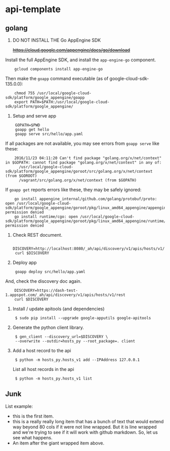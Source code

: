 # api-template

## golang

1. DO NOT INSTALL THE Go AppEngine SDK

   <strike>https://cloud.google.com/appengine/docs/go/download</strike>

  Install the full AppEngine SDK, and install the `app-engine-go` component.

        gcloud components install app-engine-go

  Then make the `goapp` command executable (as of google-cloud-sdk-135.0.0):

        chmod 755 /usr/local/google-cloud-sdk/platform/google_appengine/goapp 
        export PATH=$PATH:/usr/local/google-cloud-sdk/platform/google_appengine/

1. Setup and serve app

        GOPATH=$PWD
        goapp get hello
        goapp serve src/hello/app.yaml

  If all packages are not available, you may see errors from `goapp serve` like these:

        2016/11/23 04:11:20 Can't find package "golang.org/x/net/context" in $GOPATH: cannot find package "golang.org/x/net/context" in any of:
          /usr/local/google-cloud-sdk/platform/google_appengine/goroot/src/golang.org/x/net/context (from $GOROOT)
          /vagrant/src/golang.org/x/net/context (from $GOPATH)

  If `goapp get` reports errors like these, they may be safely ignored:

        go install appengine_internal/github.com/golang/protobuf/proto: open /usr/local/google-cloud-sdk/platform/google_appengine/goroot/pkg/linux_amd64_appengine/appengine_internal/github.com/golang/protobuf/proto.a: permission denied
        go install runtime/cgo: open /usr/local/google-cloud-sdk/platform/google_appengine/goroot/pkg/linux_amd64_appengine/runtime/cgo.a: permission denied

1. Check REST document.

        DISCOVERY=http://localhost:8080/_ah/api/discovery/v1/apis/hosts/v1/rest
        curl $DISCOVERY

1. Deploy app

        goapp deploy src/hello/app.yaml
 
  And, check the discovery doc again.

        DISCOVERY=https://dash-test-1.appspot.com/_ah/api/discovery/v1/apis/hosts/v1/rest
        curl $DISCOVERY

1. Install / update apitools (and dependencies)

        $ sudo pip install --upgrade google-apputils google-apitools

1. Generate the python client library.

        $ gen_client --discovery_url=$DISCOVERY \
	    --overwrite --outdir=hosts_py --root_package=. client

1. Add a host record to the api

        $ python -m hosts_py.hosts_v1 add --IPAddress 127.0.0.1

   List all host records in the api

        $ python -m hosts_py.hosts_v1 list


## Junk

List example:
* this is the first item.
* this is a really really long item that has a bunch of text that would extend
  way beyond 80 cols if it were not line wrapped. But it is line wrapped and
  we're trying to see if it will work with github markdown. So, let us see what
  happens.
* An item after the giant wrapped item above.
